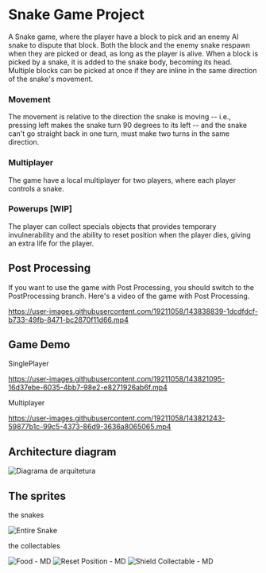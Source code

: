 # Snake Game Project
A Snake game, where the player have a block to pick and an enemy AI snake to dispute that block. Both the block and the enemy snake respawn when they are picked or dead, as long as the player is alive.
When a block is picked by a snake, it is added to the snake body, becoming its head. Multiple blocks can be picked at once if they are inline in the same direction of the snake's movement.

### Movement
The movement is relative to the direction the snake is moving -- i.e., pressing left makes the snake turn 90 degrees to its left -- and the snake can't go straight back in one turn, must make two turns in the same direction.

### Multiplayer
The game have a local multiplayer for two players, where each player controls a snake.

### Powerups [WIP]
The player can collect specials objects that provides temporary invulnerability and the ability to reset position when the player dies, giving an extra life for the player.

Post Processing
-----
If you want to use the game with Post Processing, you should switch to the PostProcessing branch.
Here's a video of the game with Post Processing.

https://user-images.githubusercontent.com/19211058/143838839-1dcdfdcf-b733-49fb-8471-bc2870f11d66.mp4


Game Demo
-----
SinglePlayer

https://user-images.githubusercontent.com/19211058/143821095-16d37ebe-6035-4bb7-98e2-e8271926ab6f.mp4


Multiplayer

https://user-images.githubusercontent.com/19211058/143821243-59877b1c-99c5-4373-86d9-3636a8065065.mp4

Architecture diagram
-----
![Diagrama de arquitetura](https://user-images.githubusercontent.com/19211058/143820193-00c38b45-cd49-4c15-9f4b-57ada99735ac.png)


The sprites
-----
the snakes

![Entire Snake](https://user-images.githubusercontent.com/19211058/143821824-91ccde40-c40f-44b1-9aad-fceaf9f13dc5.png)


the collectables

![Food - MD](https://user-images.githubusercontent.com/19211058/143822380-4744a524-35a3-4402-a63f-3eaf315cbaee.png)
![Reset Position - MD](https://user-images.githubusercontent.com/19211058/143822398-93d5ae91-71c4-4d32-83b9-9b33c2d86862.png)
![Shield Collectable - MD](https://user-images.githubusercontent.com/19211058/143822403-4e89e5ef-0e11-45fa-9060-879d09af0339.png)

